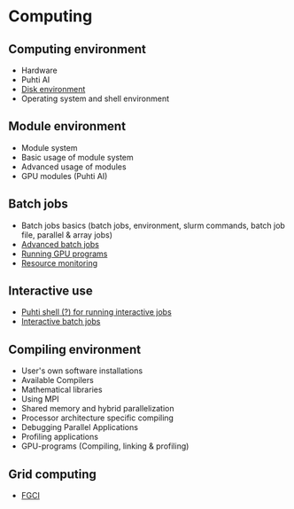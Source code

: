# Computing

## Computing environment

* Hardware <!--hardware.md-->
* Puhti AI <!--puhti-ai.md-->
* [Disk environment](disk-environment.md)
* Operating system and shell environment <!--shell-environment.md-->

## Module environment

* Module system <!--module-system.md-->
* Basic usage of module system <!--basic-usage-of-modules.md-->
* Advanced usage of modules <!--advanced-modules.md-->
* GPU modules (Puhti AI) <!--gpu-modules.md-->

## Batch jobs

* Batch jobs basics (batch jobs, environment, slurm commands, batch job file, parallel & array jobs) <!--batch-jobs-basics.md-->
* [Advanced batch jobs](advanced-batch-jobs.md)
* [Running GPU programs](running-gpu-programs.md)
* [Resource monitoring](resource-monitoring.md)

## Interactive use

* [Puhti shell (?) for running interactive jobs](shell.md)
* [Interactive batch jobs](interactive-batch-jobs.md)

## Compiling environment

* User's own software installations <!--own-installations.md-->
* Available Compilers <!--available-compilers.md-->
* Mathematical libraries <!--math-libraries.md-->
* Using MPI <!--using-MPI.md-->
* Shared memory and hybrid parallelization
* Processor architecture specific compiling
* Debugging Parallel Applications
* Profiling applications
* GPU-programs (Compiling, linking & profiling)

## Grid computing

* [FGCI](fgci-guide-intro.md)
